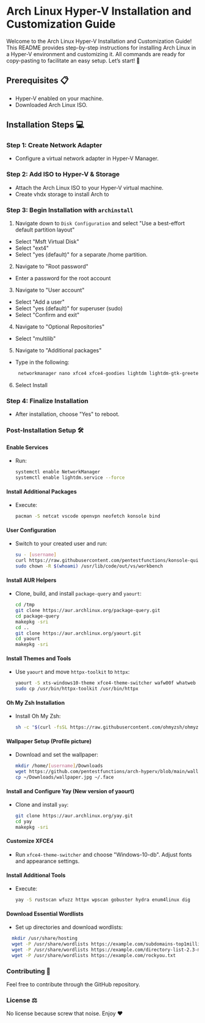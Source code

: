 # Arch Linux Hyper-V Installation and Customization Guide

Welcome to the Arch Linux Hyper-V Installation and Customization Guide! This README provides step-by-step instructions for installing Arch Linux in a Hyper-V environment and customizing it. All commands are ready for copy-pasting to facilitate an easy setup. Let’s start! 🚀

## Prerequisites 📋
- Hyper-V enabled on your machine.
- Downloaded Arch Linux ISO.

## Installation Steps 💻

### Step 1: Create Network Adapter
- Configure a virtual network adapter in Hyper-V Manager.

### Step 2: Add ISO to Hyper-V & Storage
- Attach the Arch Linux ISO to your Hyper-V virtual machine.
- Create vhdx storage to install Arch to
  
### Step 3: Begin Installation with `archinstall`
1. Navigate down to `Disk Configuration` and select "Use a best-effort default partition layout"
- Select "Msft Virtual Disk"
- Select "ext4"
- Select "yes (default)" for a separate /home partition.

2. Navigate to "Root password"
- Enter a password for the root account
  
3. Navigate to "User account"
- Select "Add a user"
- Select "yes (default)" for superuser (sudo)
- Select "Confirm and exit"

4. Navigate to "Optional Repositories"
- Select "multilib"

5. Navigate to "Additional packages"
- Type in the following:
  ```bash
   networkmanager nano xfce4 xfce4-goodies lightdm lightdm-gtk-greeter git konsole shellcheck zenity vivaldi vivaldi-ffmpeg-codecs wget nmap pavucontrol
  ```
6. Select Install

###  Step 4: Finalize Installation
- After installation, choose "Yes" to reboot.

### Post-Installation Setup 🛠️
#### Enable Services
- Run:
  ```bash
  systemctl enable NetworkManager
  systemctl enable lightdm.service --force
  ```
#### Install Additional Packages
- Execute:
  ```bash
  pacman -S netcat vscode openvpn neofetch konsole bind
  ```

#### User Configuration
- Switch to your created user and run:
  ```bash
  su - [username]
  curl https://raw.githubusercontent.com/pentestfunctions/konsole-quickcommands/main/konsolequickcommandsconfig > ~/.config/konsolequickcommandsconfig
  sudo chown -R $(whoami) /usr/lib/code/out/vs/workbench
  ```

#### Install AUR Helpers
- Clone, build, and install `package-query` and `yaourt`:
  ```bash
  cd /tmp
  git clone https://aur.archlinux.org/package-query.git
  cd package-query
  makepkg -sri
  cd ..
  git clone https://aur.archlinux.org/yaourt.git
  cd yaourt
  makepkg -sri
  ```
#### Install Themes and Tools
- Use `yaourt` and move `httpx-toolkit` to `httpx`:
  ```bash
  yaourt -S xts-windows10-theme xfce4-theme-switcher wafw00f whatweb burpsuite dirsearch httpx enum4linux nmap rustscan --noconfirm
  sudo cp /usr/bin/httpx-toolkit /usr/bin/httpx
  ```

#### Oh My Zsh Installation
- Install Oh My Zsh:
  ```bash
  sh -c "$(curl -fsSL https://raw.githubusercontent.com/ohmyzsh/ohmyzsh/master/tools/install.sh)"
  ```

#### Wallpaper Setup (Profile picture)
- Download and set the wallpaper:
  ```bash
  mkdir /home/[username]/Downloads
  wget https://github.com/pentestfunctions/arch-hyperv/blob/main/wallpaper.jpg?raw=true -O ~/Downloads/wallpaper.jpg
  cp ~/Downloads/wallpaper.jpg ~/.face
  ```

#### Install and Configure Yay (New version of yaourt)
- Clone and install `yay`:
  ```bash
  git clone https://aur.archlinux.org/yay.git
  cd yay
  makepkg -sri
  ```

#### Customize XFCE4
- Run `xfce4-theme-switcher` and choose "Windows-10-db".
Adjust fonts and appearance settings.

#### Install Additional Tools
- Execute:
  ```bash
  yay -S rustscan wfuzz httpx wpscan gobuster hydra enum4linux dig
  ```

#### Download Essential Wordlists
- Set up directories and download wordlists:
```bash
  mkdir /usr/share/hosting
  wget -P /usr/share/wordlists https://example.com/subdomains-top1million-110000.txt
  wget -P /usr/share/wordlists https://example.com/directory-list-2.3-medium.txt
  wget -P /usr/share/wordlists https://example.com/rockyou.txt
```

### Contributing 🤝
Feel free to contribute through the GitHub repository.

### License ⚖️
No license because screw that noise. Enjoy ❤️
